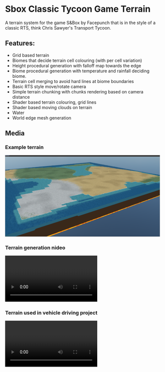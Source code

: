 # Sbox Classic Tycoon Game Terrain
A terrain system for the game S&Box by Facepunch that is in the style of a classic RTS, think Chris Sawyer's Transport Tycoon.

## Features:
- Grid based terrain
- Biomes that decide terrain cell colouring (with per cell variation)
- Height procedural generation with falloff map towards the edge
- Biome procedural generation with temperature and rainfall deciding biome. 
- Terrain cell merging to avoid hard lines at biome boundaries
- Basic RTS style move/rotate camera
- Simple terrain chunking with chunks rendering based on camera distance
- Shader based terrain colouring, grid lines
- Shader based moving clouds on terrain
- Water
- World edge mesh generation

## Media
### Example terrain
![Example Terrain](/media/example-terrain.png)

### Terrain generation nideo
![Terrain Generation](/media/terrain-generation.mp4)

### Terrain used in vehicle driving project
![Project Example](/media/project-example.mp4)
